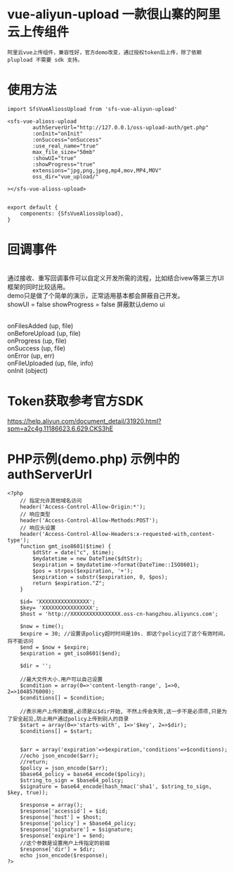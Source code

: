 vue-aliyun-upload 一款很山寨的阿里云上传组件
===

    阿里云vue上传组件，兼容性好，官方demo改变，通过授权token后上传，除了依赖 plupload 不需要 sdk 支持。

使用方法
===
    import SfsVueAliossUpload from 'sfs-vue-aliyun-upload'

    <sfs-vue-alioss-upload
            authServerUrl="http://127.0.0.1/oss-upload-auth/get.php"
            :onInit="onInit"
            :onSuccess="onSuccess"
            :use_real_name="true"
            max_file_size="50mb"
            :showUI="true"
            :showProgress="true"
            extensions="jpg,png,jpeg,mp4,mov,MP4,MOV"
            oss_dir="vue_upload/"

    ></sfs-vue-alioss-upload>


    export default {
        components: {SfsVueAliossUpload},
    }

回调事件
===
 <br> 通过接收、重写回调事件可以自定义开发所需的流程，比如结合ivew等第三方UI框架的同时比较适用。
 <br> demo只是做了个简单的演示，正常适用基本都会屏蔽自己开发。
 <br> showUI = false  showProgress = false 屏蔽默认demo ui

 <br>       onFilesAdded (up, file)
 <br>       onBeforeUpload (up, file)
 <br>       onProgress (up, file)
 <br>       onSuccess (up, file)
 <br>       onError (up, err)
 <br>       onFileUploaded (up, file, info)
 <br>       onInit (object)


Token获取参考官方SDK
===
 https://help.aliyun.com/document_detail/31920.html?spm=a2c4g.11186623.6.629.CKS3hE

PHP示例(demo.php) 示例中的authServerUrl
===
    <?php
        // 指定允许其他域名访问
        header('Access-Control-Allow-Origin:*');
        // 响应类型
        header('Access-Control-Allow-Methods:POST');
        // 响应头设置
        header('Access-Control-Allow-Headers:x-requested-with,content-type');
        function gmt_iso8601($time) {
            $dtStr = date("c", $time);
            $mydatetime = new DateTime($dtStr);
            $expiration = $mydatetime->format(DateTime::ISO8601);
            $pos = strpos($expiration, '+');
            $expiration = substr($expiration, 0, $pos);
            return $expiration."Z";
        }

        $id= 'XXXXXXXXXXXXXXXX';
        $key= 'XXXXXXXXXXXXXXXX';
        $host = 'http://XXXXXXXXXXXXXXXX.oss-cn-hangzhou.aliyuncs.com';

        $now = time();
        $expire = 30; //设置该policy超时时间是10s. 即这个policy过了这个有效时间，将不能访问
        $end = $now + $expire;
        $expiration = gmt_iso8601($end);

        $dir = '';

        //最大文件大小.用户可以自己设置
        $condition = array(0=>'content-length-range', 1=>0, 2=>1048576000);
        $conditions[] = $condition;

        //表示用户上传的数据,必须是以$dir开始, 不然上传会失败,这一步不是必须项,只是为了安全起见,防止用户通过policy上传到别人的目录
        $start = array(0=>'starts-with', 1=>'$key', 2=>$dir);
        $conditions[] = $start;


        $arr = array('expiration'=>$expiration,'conditions'=>$conditions);
        //echo json_encode($arr);
        //return;
        $policy = json_encode($arr);
        $base64_policy = base64_encode($policy);
        $string_to_sign = $base64_policy;
        $signature = base64_encode(hash_hmac('sha1', $string_to_sign, $key, true));

        $response = array();
        $response['accessid'] = $id;
        $response['host'] = $host;
        $response['policy'] = $base64_policy;
        $response['signature'] = $signature;
        $response['expire'] = $end;
        //这个参数是设置用户上传指定的前缀
        $response['dir'] = $dir;
        echo json_encode($response);
    ?>
